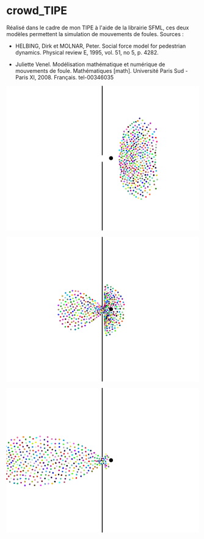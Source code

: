 # crowd_TIPE

Réalisé dans le cadre de mon TIPE à l'aide de la librairie SFML, ces deux modèles permettent la simulation de mouvements de foules.
Sources :

- HELBING, Dirk et MOLNAR, Peter. Social force model for pedestrian dynamics. Physical review E, 1995, vol. 51, no 5, p. 4282.

- Juliette Venel. Modélisation mathématique et numérique de mouvements de foule. Mathématiques [math]. Université Paris Sud - Paris XI, 2008. Français. tel-00346035

![img1](https://github.com/basilesch/crowd_TIPE/blob/main/img1.png)

![img2](https://github.com/basilesch/crowd_TIPE/blob/main/img2.png)

![img3](https://github.com/basilesch/crowd_TIPE/blob/main/img3.png)
